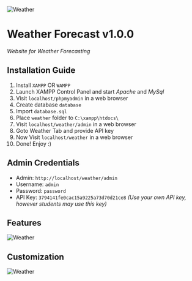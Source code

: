![Weather](https://i.imgur.com/y3eVBlT.png)
# Weather Forecast v1.0.0
*Website for Weather Forecasting*
## Installation Guide
1. Install `XAMPP` OR `WAMPP`
2. Launch XAMPP Control Panel and start *Apache* and *MySql*
3. Visit `localhost/phpmyadmin` in a web browser
4. Create database `database`
5. Import `database.sql`
6. Place `weather` folder to `C:\xampp\htdocs\`
7. Visit `localhost/weather/admin` in a web browser 
8. Goto Weather Tab and provide API key
9. Now Visit `localhost/weather` in a web browser
10. Done! Enjoy :)

## Admin Credentials
- Admin: `http://localhost/weather/admin`
- Username: `admin`
- Password: `password`
- API Key: `3794141fe0cac15a9225a73d70d21ce8`
*(Use your own API key, however students may use this key)*

## Features
![Weather](https://i.imgur.com/ew7uGl6.png)

## Customization
![Weather](https://i.imgur.com/88edtjP.png)
